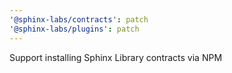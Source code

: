 ```yaml
---
'@sphinx-labs/contracts': patch
'@sphinx-labs/plugins': patch
---
```


Support installing Sphinx Library contracts via NPM
